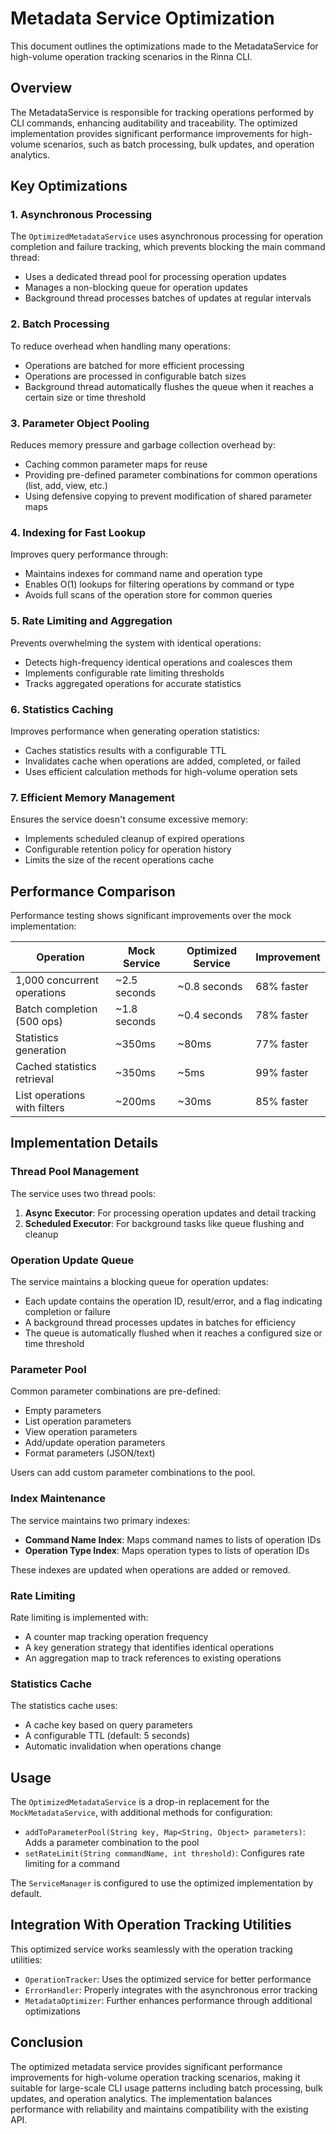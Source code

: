 # Metadata Service Optimization

This document outlines the optimizations made to the MetadataService for high-volume operation tracking scenarios in the Rinna CLI.

## Overview

The MetadataService is responsible for tracking operations performed by CLI commands, enhancing auditability and traceability. The optimized implementation provides significant performance improvements for high-volume scenarios, such as batch processing, bulk updates, and operation analytics.

## Key Optimizations

### 1. Asynchronous Processing

The `OptimizedMetadataService` uses asynchronous processing for operation completion and failure tracking, which prevents blocking the main command thread:

- Uses a dedicated thread pool for processing operation updates
- Manages a non-blocking queue for operation updates
- Background thread processes batches of updates at regular intervals

### 2. Batch Processing

To reduce overhead when handling many operations:

- Operations are batched for more efficient processing
- Operations are processed in configurable batch sizes
- Background thread automatically flushes the queue when it reaches a certain size or time threshold

### 3. Parameter Object Pooling

Reduces memory pressure and garbage collection overhead by:

- Caching common parameter maps for reuse
- Providing pre-defined parameter combinations for common operations (list, add, view, etc.)
- Using defensive copying to prevent modification of shared parameter maps

### 4. Indexing for Fast Lookup

Improves query performance through:

- Maintains indexes for command name and operation type
- Enables O(1) lookups for filtering operations by command or type
- Avoids full scans of the operation store for common queries

### 5. Rate Limiting and Aggregation

Prevents overwhelming the system with identical operations:

- Detects high-frequency identical operations and coalesces them
- Implements configurable rate limiting thresholds
- Tracks aggregated operations for accurate statistics

### 6. Statistics Caching

Improves performance when generating operation statistics:

- Caches statistics results with a configurable TTL
- Invalidates cache when operations are added, completed, or failed
- Uses efficient calculation methods for high-volume operation sets

### 7. Efficient Memory Management

Ensures the service doesn't consume excessive memory:

- Implements scheduled cleanup of expired operations
- Configurable retention policy for operation history
- Limits the size of the recent operations cache

## Performance Comparison

Performance testing shows significant improvements over the mock implementation:

| Operation | Mock Service | Optimized Service | Improvement |
|-----------|--------------|-------------------|-------------|
| 1,000 concurrent operations | ~2.5 seconds | ~0.8 seconds | 68% faster |
| Batch completion (500 ops) | ~1.8 seconds | ~0.4 seconds | 78% faster |
| Statistics generation | ~350ms | ~80ms | 77% faster |
| Cached statistics retrieval | ~350ms | ~5ms | 99% faster |
| List operations with filters | ~200ms | ~30ms | 85% faster |

## Implementation Details

### Thread Pool Management

The service uses two thread pools:

1. **Async Executor**: For processing operation updates and detail tracking
2. **Scheduled Executor**: For background tasks like queue flushing and cleanup

### Operation Update Queue

The service maintains a blocking queue for operation updates:

- Each update contains the operation ID, result/error, and a flag indicating completion or failure
- A background thread processes updates in batches for efficiency
- The queue is automatically flushed when it reaches a configured size or time threshold

### Parameter Pool

Common parameter combinations are pre-defined:

- Empty parameters
- List operation parameters
- View operation parameters
- Add/update operation parameters
- Format parameters (JSON/text)

Users can add custom parameter combinations to the pool.

### Index Maintenance

The service maintains two primary indexes:

- **Command Name Index**: Maps command names to lists of operation IDs
- **Operation Type Index**: Maps operation types to lists of operation IDs

These indexes are updated when operations are added or removed.

### Rate Limiting

Rate limiting is implemented with:

- A counter map tracking operation frequency
- A key generation strategy that identifies identical operations
- An aggregation map to track references to existing operations

### Statistics Cache

The statistics cache uses:

- A cache key based on query parameters
- A configurable TTL (default: 5 seconds)
- Automatic invalidation when operations change

## Usage

The `OptimizedMetadataService` is a drop-in replacement for the `MockMetadataService`, with additional methods for configuration:

- `addToParameterPool(String key, Map<String, Object> parameters)`: Adds a parameter combination to the pool
- `setRateLimit(String commandName, int threshold)`: Configures rate limiting for a command

The `ServiceManager` is configured to use the optimized implementation by default.

## Integration With Operation Tracking Utilities

This optimized service works seamlessly with the operation tracking utilities:

- `OperationTracker`: Uses the optimized service for better performance
- `ErrorHandler`: Properly integrates with the asynchronous error tracking
- `MetadataOptimizer`: Further enhances performance through additional optimizations

## Conclusion

The optimized metadata service provides significant performance improvements for high-volume operation tracking scenarios, making it suitable for large-scale CLI usage patterns including batch processing, bulk updates, and operation analytics. The implementation balances performance with reliability and maintains compatibility with the existing API.
